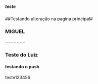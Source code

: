 
##### teste ######
##Testando alteração na pagina principal#


### MIGUEL ###
=======
### Teste do Luiz ###

#### testando o push ####


teste123456
